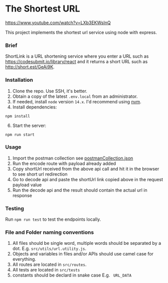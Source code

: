 # The Shortest URL

https://www.youtube.com/watch?v=LXb3EKWsInQ

This project implements the shortest url service using node with express.

### Brief

ShortLink is a URL shortening service where you enter a URL such as https://codesubmit.io/library/react and it returns a short URL such as http://short.est/GeAi9K.

### Installation

1. Clone the repo. Use SSH, it's better.
2. Obtain a copy of the latest `.env.local` from an administrator.
3. If needed, install `node` version `14.x`. I'd recommend using [nvm](https://github.com/nvm-sh/nvm).
5. Install dependencies:
```
npm install
```
6. Start the server:
```
npm run start
```
### Usage

1. Import the postman collection see [postmanCollection.json](postmanCollection.json)
2. Run the encode route with payload already added
3. Copy shortUrl received from the above api call and hit it in the browser to see short url redirection
4. Go to decode api and paste the shortUrl link copied above in the request payload value
5. Run the decode api and the result should contain the actual url in response

### Testing

Run `npm run test` to test the endpoints locally.

### File and Folder naming conventions

1. All files should be single word, multiple words should be separated by a dot. E.g. `src/utils/url.utility.js`.
2. Objects and variables in files and/or APIs should use camel case for everything.
3. All routes are located in `src/routes`.
4. All tests are located in `src/tests`
5. constants should be declard in snake case E.g. ` URL_DATA`
